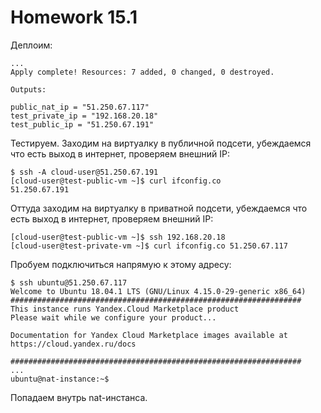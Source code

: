 # Homework 15.1  

Деплоим:
```
...
Apply complete! Resources: 7 added, 0 changed, 0 destroyed.

Outputs:

public_nat_ip = "51.250.67.117"
test_private_ip = "192.168.20.18"
test_public_ip = "51.250.67.191"
```

Тестируем. Заходим на виртуалку в публичной подсети, убеждаемся что есть выход в интернет, проверяем внешний IP:
```
$ ssh -A cloud-user@51.250.67.191
[cloud-user@test-public-vm ~]$ curl ifconfig.co
51.250.67.191
```
Оттуда заходим на виртуалку в приватной подсети, убеждаемся что есть выход в интернет, проверяем внешний IP:
```
[cloud-user@test-public-vm ~]$ ssh 192.168.20.18
[cloud-user@test-private-vm ~]$ curl ifconfig.co 51.250.67.117
```

Пробуем подключиться напрямую к этому адресу:
```
$ ssh ubuntu@51.250.67.117
Welcome to Ubuntu 18.04.1 LTS (GNU/Linux 4.15.0-29-generic x86_64)
#################################################################
This instance runs Yandex.Cloud Marketplace product
Please wait while we configure your product...

Documentation for Yandex Cloud Marketplace images available at https://cloud.yandex.ru/docs

#################################################################
...
ubuntu@nat-instance:~$ 
```
Попадаем внутрь nat-инстанса.